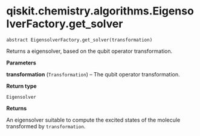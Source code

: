 # qiskit.chemistry.algorithms.EigensolverFactory.get\_solver

`abstract EigensolverFactory.get_solver(transformation)`

Returns a eigensolver, based on the qubit operator transformation.

**Parameters**

**transformation** (`Transformation`) – The qubit operator transformation.

**Return type**

`Eigensolver`

**Returns**

An eigensolver suitable to compute the excited states of the molecule transformed by `transformation`.
